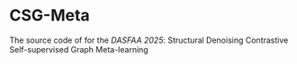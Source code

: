 # CSG-Meta
The  source code of for the *DASFAA 2025*: Structural Denoising Contrastive Self-supervised Graph Meta-learning

